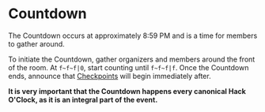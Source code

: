 # Countdown

The Countdown occurs at approximately 8:59 PM and is a time for members to gather around.

To initiate the Countdown, gather organizers and members around the front of the room. At `f~f~f|0`, start counting until `f~f~f|f`. Once the Countdown ends, announce that [Checkpoints](/events/hack-o-clock/checkpoints.md) will begin immediately after.

**It is very important that the Countdown happens every canonical Hack O'Clock, as it is an integral part of the event.**